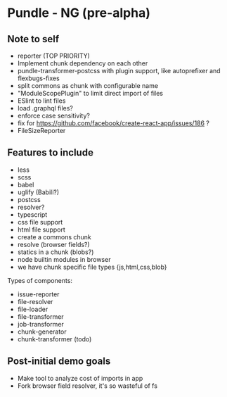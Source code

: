 # Pundle - NG (pre-alpha)

## Note to self

- reporter (TOP PRIORITY)
- Implement chunk dependency on each other
- pundle-transformer-postcss with plugin support, like autoprefixer and flexbugs-fixes
- split commons as chunk with configurable name
- "ModuleScopePlugin" to limit direct import of files
- ESlint to lint files
- load .graphql files?
- enforce case sensitivity?
- fix for https://github.com/facebook/create-react-app/issues/186 ?
- FileSizeReporter

## Features to include

- less
- scss
- babel
- uglify (Babili?)
- postcss
- resolver?
- typescript
- css file support
- html file support
- create a commons chunk
- resolve (browser fields?)
- statics in a chunk (blobs?)
- node builtin modules in browser
- we have chunk specific file types {js,html,css,blob}

Types of components:

- issue-reporter
- file-resolver
- file-loader
- file-transformer
- job-transformer
- chunk-generator
- chunk-transformer (todo)

## Post-initial demo goals

- Make tool to analyze cost of imports in app
- Fork browser field resolver, it's so wasteful of fs
